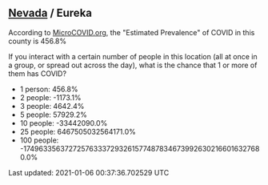 
## [Nevada](/united-states/nevada) / Eureka

According to [MicroCOVID.org](http://microcovid.org),
the "Estimated Prevalence" of COVID in this county is 456.8%

If you interact with a certain number of people in this location
(all at once in a group, or spread out across the day), what is the chance that
1 or more of them has COVID?

- 1 person: 456.8%
- 2 people: -1173.1%
- 3 people: 4642.4%
- 5 people: 57929.2%
- 10 people: -33442090.0%
- 25 people: 6467505032564171.0%
- 100 people: -1749633563727257633372932615774878346739926302166016327680.0%

Last updated: 2021-01-06 00:37:36.702529 UTC

